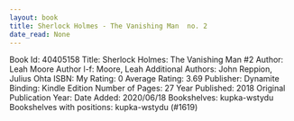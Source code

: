 ```yaml
---
layout: book
title: Sherlock Holmes - The Vanishing Man  no. 2
date_read: None
---
```


Book Id: 40405158
Title: Sherlock Holmes: The Vanishing Man #2
Author: Leah Moore
Author l-f: Moore, Leah
Additional Authors: John Reppion, Julius Ohta
ISBN: 
My Rating: 0
Average Rating: 3.69
Publisher: Dynamite
Binding: Kindle Edition
Number of Pages: 27
Year Published: 2018
Original Publication Year: 
Date Added: 2020/06/18
Bookshelves: kupka-wstydu
Bookshelves with positions: kupka-wstydu (#1619)


